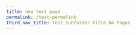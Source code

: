 ```yaml
---
title: new test page
permalink: /test-permalink
third_nav_title: Test Subfolder Title No Pages
---
```


